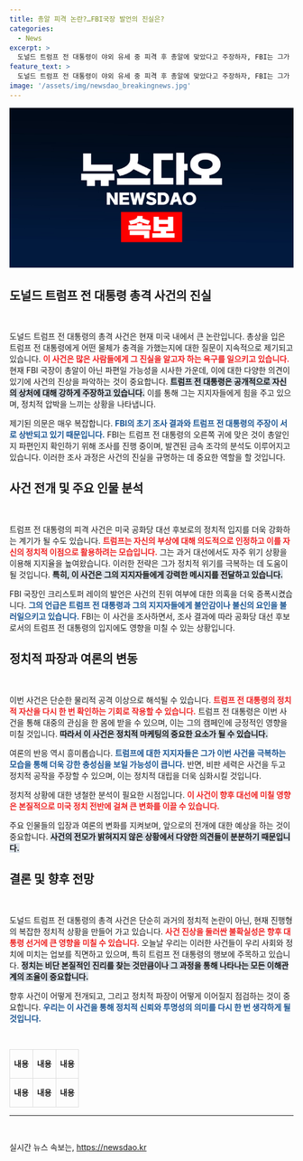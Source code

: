 ```yaml
---
title: 총알 피격 논란?…FBI국장 발언의 진실은?
categories:
  - News
excerpt: >
  도널드 트럼프 전 대통령이 야외 유세 중 피격 후 총알에 맞았다고 주장하자, FBI는 그가 맞은 것이 총알인지 파편인지 의문을 제기했다. 상처가 보이지 않는 모습에 논란이 커지고, 그의 주장과 상반된 과학적 분석 결과들이 속속 보도되며 진실은 미궁 속으로 빠져들고 있다.
feature_text: >
  도널드 트럼프 전 대통령이 야외 유세 중 피격 후 총알에 맞았다고 주장하자, FBI는 그가 맞은 것이 총알인지 파편인지 의문을 제기했다. 상처가 보이지 않는 모습에 논란이 커지고, 그의 주장과 상반된 과학적 분석 결과들이 속속 보도되며 진실은 미궁 속으로 빠져들고 있다.
image: '/assets/img/newsdao_breakingnews.jpg'
---
```


<p><img src="/assets/img/newsdao_breakingnews.jpg" alt="pcversion 속보" /></p>

<h2 data-ke-size="size26">도널드 트럼프 전 대통령 총격 사건의 진실</h2>

<p data-ke-size="size16">&nbsp;</p>

<p>도널드 트럼프 전 대통령의 총격 사건은 현재 미국 내에서 큰 논란입니다. 총상을 입은 트럼프 전 대통령에게 어떤 물체가 충격을 가했는지에 대한 질문이 지속적으로 제기되고 있습니다. <b><span style="color: #ee2323;">이 사건은 많은 사람들에게 그 진실을 알고자 하는 욕구를 일으키고 있습니다.</span></b> 현재 FBI 국장이 총알이 아닌 파편일 가능성을 시사한 가운데, 이에 대한 다양한 의견이 있기에 사건의 진상을 파악하는 것이 중요합니다. <b><span style="background-color: #21538527;">트럼프 전 대통령은 공개적으로 자신의 상처에 대해 강하게 주장하고 있습니다.</span></b> 이를 통해 그는 지지자들에게 힘을 주고 있으며, 정치적 압박을 느끼는 상황을 나타냅니다. </p>

<p>제기된 의문은 매우 복잡합니다. <b><span style="color: #1a5490;">FBI의 초기 조사 결과와 트럼프 전 대통령의 주장이 서로 상반되고 있기 때문입니다.</span></b> FBI는 트럼프 전 대통령의 오른쪽 귀에 맞은 것이 총알인지 파편인지 확인하기 위해 조사를 진행 중이며, 발견된 금속 조각의 분석도 이루어지고 있습니다. 이러한 조사 과정은 사건의 진실을 규명하는 데 중요한 역할을 할 것입니다.</p>

<h2 data-ke-size="size26">사건 전개 및 주요 인물 분석</h2>

<p data-ke-size="size16">&nbsp;</p>

<p>트럼프 전 대통령의 피격 사건은 미국 공화당 대선 후보로의 정치적 입지를 더욱 강화하는 계기가 될 수도 있습니다. <b><span style="color: #ee2323;">트럼프는 자신의 부상에 대해 의도적으로 인정하고 이를 자신의 정치적 이점으로 활용하려는 모습입니다.</span></b> 그는 과거 대선에서도 자주 위기 상황을 이용해 지지율을 높여왔습니다. 이러한 전략은 그가 정치적 위기를 극복하는 데 도움이 될 것입니다. <b><span style="background-color: #21538527;">특히, 이 사건은 그의 지지자들에게 강력한 메시지를 전달하고 있습니다.</span></b></p>

<p>FBI 국장인 크리스토퍼 레이의 발언은 사건의 진위 여부에 대한 의혹을 더욱 증폭시켰습니다. <b><span style="color: #1a5490;">그의 언급은 트럼프 전 대통령과 그의 지지자들에게 불안감이나 불신의 요인을 불러일으키고 있습니다.</span></b> FBI는 이 사건을 조사하면서, 조사 결과에 따라 공화당 대선 후보로서의 트럼프 전 대통령의 입지에도 영향을 미칠 수 있는 상황입니다. </p>

<h2 data-ke-size="size26">정치적 파장과 여론의 변동</h2>

<p data-ke-size="size16">&nbsp;</p>

<p>이번 사건은 단순한 물리적 공격 이상으로 해석될 수 있습니다. <b><span style="color: #ee2323;">트럼프 전 대통령의 정치적 자산을 다시 한 번 확인하는 기회로 작용할 수 있습니다.</span></b> 트럼프 전 대통령은 이번 사건을 통해 대중의 관심을 한 몸에 받을 수 있으며, 이는 그의 캠페인에 긍정적인 영향을 미칠 것입니다. <b><span style="background-color: #21538527;">따라서 이 사건은 정치적 마케팅의 중요한 요소가 될 수 있습니다.</span></b></p>

<p>여론의 반응 역시 흥미롭습니다. <b><span style="color: #1a5490;">트럼프에 대한 지지자들은 그가 이번 사건을 극복하는 모습을 통해 더욱 강한 충성심을 보일 가능성이 큽니다.</span></b> 반면, 비판 세력은 사건을 두고 정치적 공작을 주장할 수 있으며, 이는 정치적 대립을 더욱 심화시킬 것입니다. </p>

<p>정치적 상황에 대한 냉철한 분석이 필요한 시점입니다. <b><span style="color: #ee2323;">이 사건이 향후 대선에 미칠 영향은 본질적으로 미국 정치 전반에 걸쳐 큰 변화를 이끌 수 있습니다.</span></b> </p>

<p>주요 인물들의 입장과 여론의 변화를 지켜보며, 앞으로의 전개에 대한 예상을 하는 것이 중요합니다. <b><span style="background-color: #21538527;">사건의 전모가 밝혀지지 않은 상황에서 다양한 의견들이 분분하기 때문입니다.</span></b> </p>

<h2 data-ke-size="size26">결론 및 향후 전망</h2>

<p data-ke-size="size16">&nbsp;</p>

<p>도널드 트럼프 전 대통령의 총격 사건은 단순히 과거의 정치적 논란이 아닌, 현재 진행형의 복잡한 정치적 상황을 만들어 가고 있습니다. <b><span style="color: #ee2323;">사건 진상을 둘러싼 불확실성은 향후 대통령 선거에 큰 영향을 미칠 수 있습니다.</span></b> 오늘날 우리는 이러한 사건들이 우리 사회와 정치에 미치는 업보를 직면하고 있으며, 특히 트럼프 전 대통령의 행보에 주목하고 있습니다. <b><span style="background-color: #21538527;">정치는 비단 본질적인 진리를 찾는 것만큼이나 그 과정을 통해 나타나는 모든 이해관계의 조율이 중요합니다.</span></b></p>

<p>향후 사건이 어떻게 전개되고, 그리고 정치적 파장이 어떻게 이어질지 점검하는 것이 중요합니다. <b><span style="color: #1a5490;">우리는 이 사건을 통해 정치적 신뢰와 투명성의 의미를 다시 한 번 생각하게 될 것입니다.</span></b> </p>

<p data-ke-size="size16">&nbsp;</p>

<table style="width: 100%; border-collapse: collapse;">
<tr>
<td style="border: 1px solid #dddddd; text-align: center; height: 45px;"><b>내용</b></td>
<td style="border: 1px solid #dddddd; text-align: center; height: 45px;"><b>내용</b></td>
<td style="border: 1px solid #dddddd; text-align: center; height: 45px;"><b>내용</b></td>
</tr>
<tr>
<td style="border: 1px solid #dddddd; text-align: center; height: 45px;"><b>내용</b></td>
<td style="border: 1px solid #dddddd; text-align: center; height: 45px;"><b>내용</b></td>
<td style="border: 1px solid #dddddd; text-align: center; height: 45px;"><b>내용</b></td>
</tr>
</table>

<hr />

<p data-ke-size="size16">&nbsp;</p>
실시간 뉴스 속보는, <a href="https://newsdao.kr" rel="dofollow">https://newsdao.kr</a>


